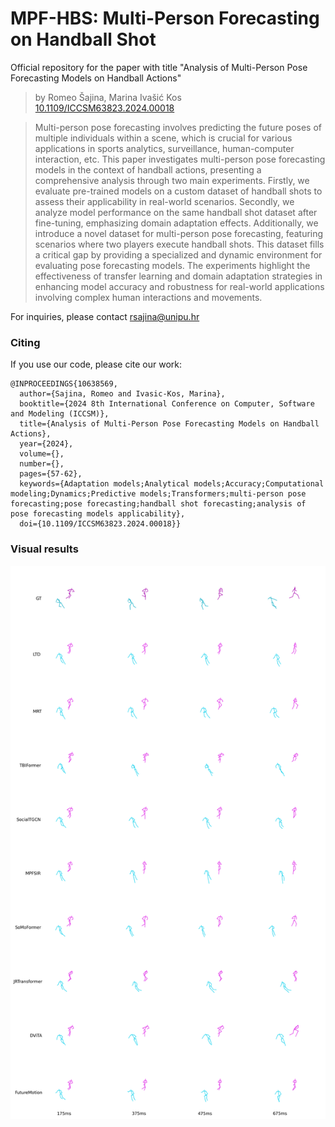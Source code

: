 # MPF-HBS: Multi-Person Forecasting on Handball Shot
Official repository for the paper with title "Analysis of Multi-Person Pose Forecasting Models on Handball Actions" <br>
> by Romeo Šajina, Marina Ivašić Kos <br>
> [10.1109/ICCSM63823.2024.00018](https://ieeexplore.ieee.org/document/10638569)

> Multi-person pose forecasting involves predicting the future poses of multiple individuals within a scene, which is crucial for various applications in sports analytics, surveillance, human-computer interaction, etc. This paper investigates multi-person pose forecasting models in the context of handball actions, presenting a comprehensive analysis through two main experiments. Firstly, we evaluate pre-trained models on a custom dataset of handball shots to assess their applicability in real-world scenarios. Secondly, we analyze model performance on the same handball shot dataset after fine-tuning, emphasizing domain adaptation effects. Additionally, we introduce a novel dataset for multi-person pose forecasting, featuring scenarios where two players execute handball shots. This dataset fills a critical gap by providing a specialized and dynamic environment for evaluating pose forecasting models. The experiments highlight the effectiveness of transfer learning and domain adaptation strategies in enhancing model accuracy and robustness for real-world applications involving complex human interactions and movements.

For inquiries, please contact rsajina@unipu.hr



### Citing
If you use our code, please cite our work:

```
@INPROCEEDINGS{10638569,
  author={Sajina, Romeo and Ivasic-Kos, Marina},
  booktitle={2024 8th International Conference on Computer, Software and Modeling (ICCSM)},
  title={Analysis of Multi-Person Pose Forecasting Models on Handball Actions},
  year={2024},
  volume={},
  number={},
  pages={57-62},
  keywords={Adaptation models;Analytical models;Accuracy;Computational modeling;Dynamics;Predictive models;Transformers;multi-person pose forecasting;pose forecasting;handball shot forecasting;analysis of pose forecasting models applicability},
  doi={10.1109/ICCSM63823.2024.00018}}
```


### Visual results

![](data/imgs/finetuned_predictions.png)
